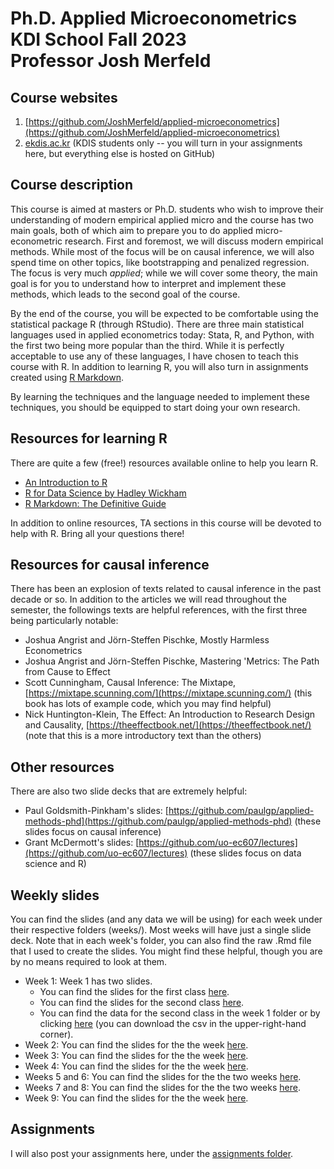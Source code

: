 # Ph.D. Applied Microeconometrics<br />KDI School Fall 2023<br />Professor Josh Merfeld

## Course websites
1. [https://github.com/JoshMerfeld/applied-microeconometrics](https://github.com/JoshMerfeld/applied-microeconometrics)
2. [ekdis.ac.kr](ekdis.ac.kr) (KDIS students only -- you will turn in your assignments here, but everything else is hosted on GitHub)

## Course description

This course is aimed at masters or Ph.D. students who wish to improve their understanding of modern empirical applied micro and the course has two main goals, both of which aim to prepare you to do applied micro-econometric research. First and foremost, we will discuss modern empirical methods. While most of the focus will be on causal inference, we will also spend time on other topics, like bootstrapping and penalized regression. The focus is very much *applied*; while we will cover some theory, the main goal is for you to understand how to interpret and implement these methods, which leads to the second goal of the course.

By the end of the course, you will be expected to be comfortable using the statistical package R (through RStudio). There are three main statistical languages used in applied econometrics today: Stata, R, and Python, with the first two being more popular than the third. While it is perfectly acceptable to use any of these languages, I have chosen to teach this course with R. In addition to learning R, you will also turn in assignments created using [R Markdown](https://rmarkdown.rstudio.com/).

By learning the techniques and the language needed to implement these techniques, you should be equipped to start doing your own research.


## Resources for learning R

There are quite a few (free!) resources available online to help you learn R. 
- [An Introduction to R](https://cran.r-project.org/doc/manuals/r-release/R-intro.pdf)
- [R for Data Science by Hadley Wickham](https://r4ds.had.co.nz/introduction.html)
- [R Markdown: The Definitive Guide](https://bookdown.org/yihui/rmarkdown/)

In addition to online resources, TA sections in this course will be devoted to help with R. Bring all your questions there!


## Resources for causal inference

There has been an explosion of texts related to causal inference in the past decade or so. In addition to the articles we will read throughout the semester, the followings texts are helpful references, with the first three being particularly notable:
- Joshua Angrist and Jörn-Steffen Pischke, Mostly Harmless Econometrics
- Joshua Angrist and Jörn-Steffen Pischke, Mastering 'Metrics: The Path from Cause to Effect
- Scott Cunningham, Causal Inference: The Mixtape, [https://mixtape.scunning.com/](https://mixtape.scunning.com/) (this book has lots of example code, which you may find helpful)
- Nick Huntington-Klein, The Effect: An Introduction to Research Design and Causality, [https://theeffectbook.net/](https://theeffectbook.net/) (note that this is a more introductory text than the others)

## Other resources
There are also two slide decks that are extremely helpful:
- Paul Goldsmith-Pinkham's slides: [https://github.com/paulgp/applied-methods-phd](https://github.com/paulgp/applied-methods-phd) (these slides focus on causal inference)
- Grant McDermott's slides: [https://github.com/uo-ec607/lectures](https://github.com/uo-ec607/lectures) (these slides focus on data science and R)


## Weekly slides

You can find the slides (and any data we will be using) for each week under their respective folders (weeks/). Most weeks will have just a single slide deck. Note that in each week's folder, you can also find the raw .Rmd file that I used to create the slides. You might find these helpful, though you are by no means required to look at them.

- Week 1: Week 1 has two slides. 
  - You can find the slides for the first class [here](weeks/week1/week1a.pdf).
  - You can find the slides for the second class [here](weeks/week1/week1b.pdf).
  - You can find the data for the second class in the week 1 folder or by clicking [here](weeks/week1/data.csv) (you can download the csv in the upper-right-hand corner).
- Week 2: You can find the slides for the the week [here](weeks/week2/week2.pdf).
- Week 3: You can find the slides for the the week [here](weeks/week3/week3.pdf).
- Week 4: You can find the slides for the the week [here](weeks/week4/week4.pdf).
- Weeks 5 and 6: You can find the slides for the the two weeks [here](weeks/week5and6/week5and6.pdf).
- Weeks 7 and 8: You can find the slides for the the two weeks [here](weeks/week7and8/week7and8.pdf).
- Week 9: You can find the slides for the the week [here](weeks/week9/week9.pdf).

## Assignments

I will also post your assignments here, under the [assignments folder](assignments/).


